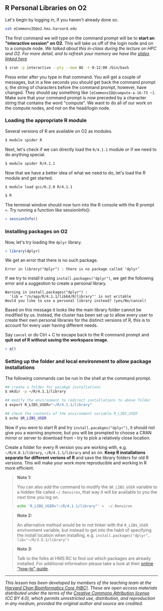 
## R Personal Libraries on O2

Let's begin by logging in, if you haven't already done so.

```bash
ssh eCommonsID@o2.hms.harvard.edu
```

The first command we will type on the command prompt will be to **start an "interactive session" on O2**. This will take us off of the login node and on to a compute node. *We talked about this in-class during the lecture on HPC and O2. For more detail, and to refresh your memory we have the [slides linked here]()* 

```bash
$ srun -p interactive --pty --mem 8G -t 0-12:00 /bin/bash 
```

Press enter after you type in that command. You will get a couple of messages, but in a few seconds you should get back the command prompt `$`; the string of characters before the command prompt, however, have changed. They should say something like `[eCommonsID@compute-a-16-73 ~]`. 
Make sure that your command prompt is now preceded by a character string that contains the word "compute". We want to do all of our work on the compute nodes, and not on the head/login node.

### Loading the appropriate R module

Several versions of R are available on O2 as modules.

```bash
$ module spider R
```

Next, let's check if we can directly load the `R/4.1.1` module or if we need to do anything special.

```bash
$ module spider R/4.1.1
```

Now that we have a better idea of what we need to do, let's load the R module and get started.

```bash
$ module load gcc/6.2.0 R/4.1.1

$ R
```

The terminal window should now turn into the R console with the R prompt `>`. Try running a function like sessionInfo():

```r
> sessionInfo()
```


### Installing packages on O2

Now, let's try loading the `dplyr` library.

```r
> library(dplyr)
```

We get an error that there is no such package.

```
Error in library("dplyr") : there is no package called ‘dplyr’
```

If we try to install it using `install.packages("dplyr")`, we get the following error and a suggestion to create a personal library. 

```
Warning in install.packages("dplyr") :
  'lib = "/n/app/R/4.1.1/lib64/R/library"' is not writable
Would you like to use a personal library instead? (yes/No/cancel)
```

Based on this message it looks like the main library folder cannot be modified by us. Instead, the cluster has been set up to allow every user to create their own personal libraries for the distinct versions of R, this is to account for every user having different needs.

Say `cancel` or do Ctrl + C to escape back to the R command prompt and **quit out of R without saving the workspace image**.

```r
> q()
```

### Setting up the folder and local environment to allow package installations

The following commands can be run in the shell at the command prompt.
```bash
## create a folder for pacakge installations
$ mkdir -p ~/R/4.1.1/library

## modify the environment to redirect installations to above folder
$ export R_LIBS_USER="~/R/4.1.1/library"

## check the contents of the environment variable R_LIBS_USER
$ echo $R_LIBS_USER
```

Now if you were to start R and try `install.pacakges("dplyr")`, it should not give you a warning anymore, but you will be prompted to choose a CRAN mirror or server to download from - try to pick a relatively close location.

Create a folder for every R version you are working with, e.g. `~/R/4.0.1/library`, `~/R/4.1.1/library` and so on. **Keep R installations separate for different verions of R** and save the library folders for old R versions. This will make your work more reproducible and working in R more efficient.

> **Note 1:**
>
> You can also add the command to modify the `$R_LIBS_USER` variable to a hidden file called `~/.Renviron`, that way it will be available to you the next time you log on.
> 
> ```bash
> echo 'R_LIBS_USER="~/R/4.1.1/library"' >  ~/.Renviron
> ```

> **Note 2:**
>
> An alternative method would be to not tinker with the `R_LIBS_USER` environment variable, but instead to get into the habit of specifying the install location when installing, e.g. `install.packages("dplyr", lib="~/R/3.5.1/library")`

> **Note 3:**
>
> Talk to the folks at HMS RC to find out which packages are already installed. For additional information please take a look at their [online "how-to" guide](https://wiki.rc.hms.harvard.edu/display/O2/Personal+R+Packages).


***

*This lesson has been developed by members of the teaching team at the [Harvard Chan Bioinformatics Core (HBC)](http://bioinformatics.sph.harvard.edu/). These are open access materials distributed under the terms of the [Creative Commons Attribution license](https://creativecommons.org/licenses/by/4.0/) (CC BY 4.0), which permits unrestricted use, distribution, and reproduction in any medium, provided the original author and source are credited.*
